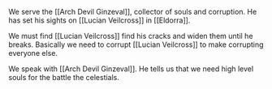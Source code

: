 We serve the  [[Arch Devil Ginzeval]], collector of souls and corruption. He has set his sights on [[Lucian Veilcross]] in [[Eldorra]].

We must find [[Lucian Veilcross]] find his cracks and widen them until he breaks. Basically we need to corrupt [[Lucian Veilcross]] to make corrupting everyone else.

We speak with [[Arch Devil Ginzeval]]. He tells us that we need high level souls for the battle the celestials.